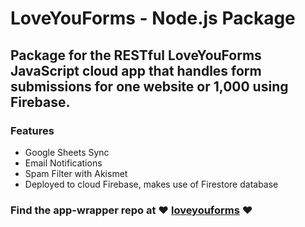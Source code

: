 # LoveYouForms - Node.js Package

## Package for the RESTful LoveYouForms JavaScript cloud app that handles form submissions for one website or 1,000 using Firebase.

### Features
* Google Sheets Sync
* Email Notifications
* Spam Filter with Akismet
* Deployed to cloud Firebase, makes use of Firestore database

### Find the app-wrapper repo at ❤️ **<a href="https://github.com/LoveYouFyi/loveyouforms">loveyouforms</a>** ❤️ 
